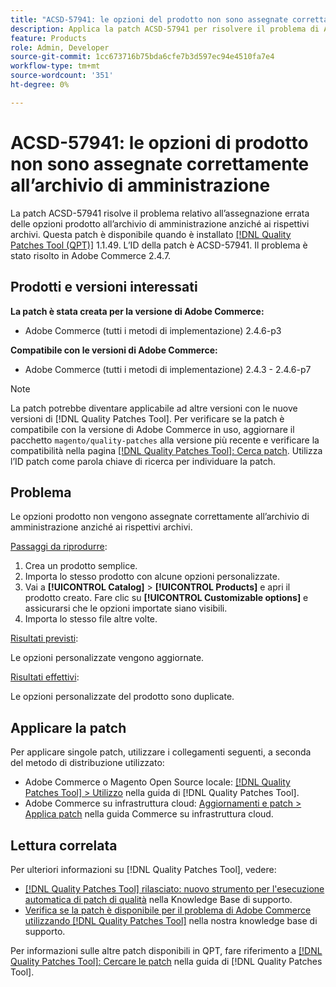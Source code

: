 ```yaml
---
title: "ACSD-57941: le opzioni del prodotto non sono assegnate correttamente all’archivio di amministrazione"
description: Applica la patch ACSD-57941 per risolvere il problema di Adobe Commerce, a causa del quale le opzioni di prodotto non vengono assegnate correttamente all’archivio di amministrazione anziché ai rispettivi archivi.
feature: Products
role: Admin, Developer
source-git-commit: 1cc673716b75bda6cfe7b3d597ec94e4510fa7e4
workflow-type: tm+mt
source-wordcount: '351'
ht-degree: 0%

---
```



# ACSD-57941: le opzioni di prodotto non sono assegnate correttamente all’archivio di amministrazione

La patch ACSD-57941 risolve il problema relativo all’assegnazione errata delle opzioni prodotto all’archivio di amministrazione anziché ai rispettivi archivi. Questa patch è disponibile quando è installato [[!DNL Quality Patches Tool (QPT)]](/help/announcements/adobe-commerce-announcements/magento-quality-patches-released-new-tool-to-self-serve-quality-patches.md) 1.1.49. L’ID della patch è ACSD-57941. Il problema è stato risolto in Adobe Commerce 2.4.7.

## Prodotti e versioni interessati

**La patch è stata creata per la versione di Adobe Commerce:**

* Adobe Commerce (tutti i metodi di implementazione) 2.4.6-p3

**Compatibile con le versioni di Adobe Commerce:**

* Adobe Commerce (tutti i metodi di implementazione) 2.4.3 - 2.4.6-p7

>[!NOTE]
>
>La patch potrebbe diventare applicabile ad altre versioni con le nuove versioni di [!DNL Quality Patches Tool]. Per verificare se la patch è compatibile con la versione di Adobe Commerce in uso, aggiornare il pacchetto `magento/quality-patches` alla versione più recente e verificare la compatibilità nella pagina [[!DNL Quality Patches Tool]: Cerca patch](https://experienceleague.adobe.com/tools/commerce-quality-patches/index.html). Utilizza l’ID patch come parola chiave di ricerca per individuare la patch.

## Problema

Le opzioni prodotto non vengono assegnate correttamente all’archivio di amministrazione anziché ai rispettivi archivi.

<u>Passaggi da riprodurre</u>:

1. Crea un prodotto semplice.
1. Importa lo stesso prodotto con alcune opzioni personalizzate.
1. Vai a **[!UICONTROL Catalog]** > **[!UICONTROL Products]** e apri il prodotto creato. Fare clic su **[!UICONTROL Customizable options]** e assicurarsi che le opzioni importate siano visibili.
1. Importa lo stesso file altre volte.

<u>Risultati previsti</u>:

Le opzioni personalizzate vengono aggiornate.

<u>Risultati effettivi</u>:

Le opzioni personalizzate del prodotto sono duplicate.

## Applicare la patch

Per applicare singole patch, utilizzare i collegamenti seguenti, a seconda del metodo di distribuzione utilizzato:

* Adobe Commerce o Magento Open Source locale: [[!DNL Quality Patches Tool] > Utilizzo](https://experienceleague.adobe.com/docs/commerce-operations/tools/quality-patches-tool/usage.html) nella guida di [!DNL Quality Patches Tool].
* Adobe Commerce su infrastruttura cloud: [Aggiornamenti e patch > Applica patch](https://experienceleague.adobe.com/docs/commerce-cloud-service/user-guide/develop/upgrade/apply-patches.html) nella guida Commerce su infrastruttura cloud.

## Lettura correlata

Per ulteriori informazioni su [!DNL Quality Patches Tool], vedere:

* [[!DNL Quality Patches Tool] rilasciato: nuovo strumento per l&#39;esecuzione automatica di patch di qualità](/help/announcements/adobe-commerce-announcements/magento-quality-patches-released-new-tool-to-self-serve-quality-patches.md) nella Knowledge Base di supporto.
* [Verifica se la patch è disponibile per il problema di Adobe Commerce utilizzando  [!DNL Quality Patches Tool]](/help/support-tools/patches-available-in-qpt-tool/check-patch-for-magento-issue-with-magento-quality-patches.md) nella nostra knowledge base di supporto.

Per informazioni sulle altre patch disponibili in QPT, fare riferimento a [[!DNL Quality Patches Tool]: Cercare le patch](https://experienceleague.adobe.com/tools/commerce-quality-patches/index.html) nella guida di [!DNL Quality Patches Tool].
